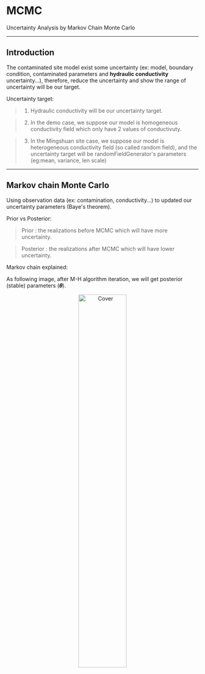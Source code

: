 # MCMC
Uncertainty Analysis by Markov Chain Monte Carlo

---
## Introduction

The contaminated site model exist some uncertainty (ex: model, boundary condition, contaminated parameters and **hydraulic conductivity** uncertainty...), therefore, 
reduce the uncertainty and show the range of uncertainty will be our target.

Uncertainty target:
>1. Hydraulic conductivity will be our uncertainty target.

>2. In the demo case, we suppose our model is homogeneous conductivity field which only have 2 values of conductivuty.

>3. In the Mingshuan site case, we suppose our model is heterogeneous conductivity field (so called random field), and the uncertainty target will be randomFieldGenerator's parameters (eg:mean, variance, len scale)

---
## Markov chain Monte Carlo

Using observation data (ex: contamination, conductivity...) to updated our uncertainty parameters (Baye's theorem).

Prior vs Posterior:
>Prior : the realizations before MCMC which will have more uncertainty.

>Posterior : the realizations after MCMC which will have lower uncertainty.

Markov chain explained:

As following image, after M-H algorithm iteration, we will get posterior (stable) parameters (𝜽).

<p align="center">
<img src="https://user-images.githubusercontent.com/63782903/160072144-1a8d6d96-5fb3-418a-b9f4-966232f4bff5.png" alt="Cover" width="50%"/>
</p>
